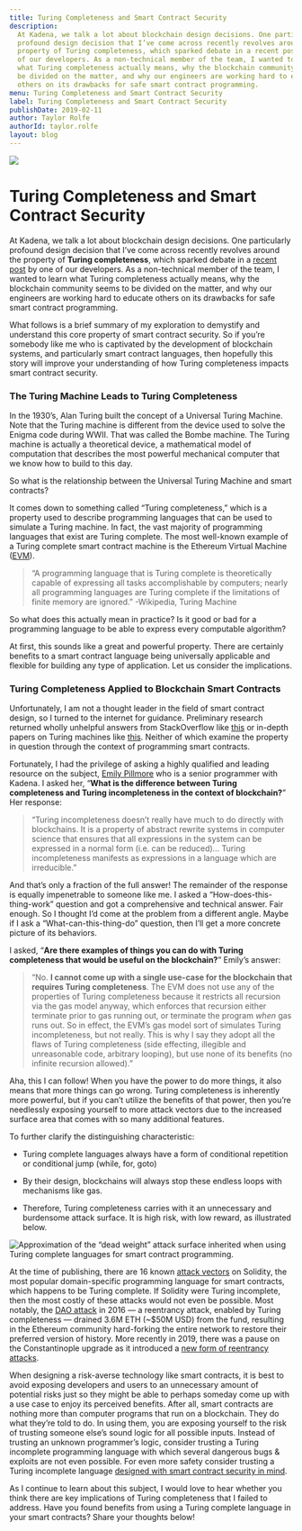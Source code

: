 ```yaml
---
title: Turing Completeness and Smart Contract Security
description:
  At Kadena, we talk a lot about blockchain design decisions. One particularly
  profound design decision that I’ve come across recently revolves around the
  property of Turing completeness, which sparked debate in a recent post by one
  of our developers. As a non-technical member of the team, I wanted to learn
  what Turing completeness actually means, why the blockchain community seems to
  be divided on the matter, and why our engineers are working hard to educate
  others on its drawbacks for safe smart contract programming.
menu: Turing Completeness and Smart Contract Security
label: Turing Completeness and Smart Contract Security
publishDate: 2019-02-11
author: Taylor Rolfe
authorId: taylor.rolfe
layout: blog
---
```


![](/assets/blog/1_c2IEMI9RU0GCsulsUkl-8w.webp)

# Turing Completeness and Smart Contract Security

At Kadena, we talk a lot about blockchain design decisions. One particularly
profound design decision that I’ve come across recently revolves around the
property of **Turing completeness**, which sparked debate in a
[recent post](../2018/the-evm-is-fundamentally-unsafe-2018-12-13) by one of our
developers. As a non-technical member of the team, I wanted to learn what Turing
completeness actually means, why the blockchain community seems to be divided on
the matter, and why our engineers are working hard to educate others on its
drawbacks for safe smart contract programming.

What follows is a brief summary of my exploration to demystify and understand
this core property of smart contract security. So if you’re somebody like me who
is captivated by the development of blockchain systems, and particularly smart
contract languages, then hopefully this story will improve your understanding of
how Turing completeness impacts smart contract security.

### The Turing Machine Leads to Turing Completeness

In the 1930’s, Alan Turing built the concept of a Universal Turing Machine. Note
that the Turing machine is different from the device used to solve the Enigma
code during WWII. That was called the Bombe machine. The Turing machine is
actually a theoretical device, a mathematical model of computation that
describes the most powerful mechanical computer that we know how to build to
this day.

So what is the relationship between the Universal Turing Machine and smart
contracts?

It comes down to something called “Turing completeness,” which is a property
used to describe programming languages that can be used to simulate a Turing
machine. In fact, the vast majority of programming languages that exist are
Turing complete. The most well-known example of a Turing complete smart contract
machine is the Ethereum Virtual Machine
([EVM](https://github.com/ethereum/wiki/wiki/Ethereum-Virtual-Machine-EVM-Awesome-List)).

> “A programming language that is Turing complete is theoretically capable of
> expressing all tasks accomplishable by computers; nearly all programming
> languages are Turing complete if the limitations of finite memory are
> ignored.” -Wikipedia, Turing Machine

So what does this actually mean in practice? Is it good or bad for a programming
language to be able to express every computable algorithm?

At first, this sounds like a great and powerful property. There are certainly
benefits to a smart contract language being universally applicable and flexible
for building any type of application. Let us consider the implications.

### Turing Completeness Applied to Blockchain Smart Contracts

Unfortunately, I am not a thought leader in the field of smart contract design,
so I turned to the internet for guidance. Preliminary research returned wholly
unhelpful answers from StackOverflow like
[this](https://stackoverflow.com/questions/7284/what-is-turing-complete) or
in-depth papers on Turing machines like
[this](https://www.cs.virginia.edu/~robins/Turing_Paper_1936.pdf). Neither of
which examine the property in question through the context of programming smart
contracts.

Fortunately, I had the privilege of asking a highly qualified and leading
resource on the subject, [Emily Pillmore](https://twitter.com/emi1ypi) who is a
senior programmer with Kadena. I asked her, “**What is the difference between
Turing completeness and Turing incompleteness in the context of blockchain?**”
Her response:

> “Turing incompleteness doesn’t really have much to do directly with
> blockchains. It is a property of abstract rewrite systems in computer science
> that ensures that all expressions in the system can be expressed in a normal
> form (i.e. can be reduced)… Turing incompleteness manifests as expressions in
> a language which are irreducible.”

And that’s only a fraction of the full answer! The remainder of the response is
equally impenetrable to someone like me. I asked a “How-does-this-thing-work”
question and got a comprehensive and technical answer. Fair enough. So I thought
I’d come at the problem from a different angle. Maybe if I ask a
“What-can-this-thing-do” question, then I’ll get a more concrete picture of its
behaviors.

I asked, “**Are there examples of things you can do with Turing completeness
that would be useful on the blockchain?**” Emily’s answer:

> “No. **I cannot come up with a single use-case for the blockchain that
> requires Turing completeness**. The EVM does not use any of the properties of
> Turing completeness because it restricts all recursion via the gas model
> anyway, which enforces that recursion either terminate prior to gas running
> out, or terminate the program _when_ gas runs out. So in effect, the EVM’s gas
> model sort of simulates Turing incompleteness, but not really. This is why I
> say they adopt all the flaws of Turing completeness (side effecting, illegible
> and unreasonable code, arbitrary looping), but use none of its benefits (no
> infinite recursion allowed).”

Aha, this I can follow! When you have the power to do more things, it also means
that more things can go wrong. Turing completeness is inherently more powerful,
but if you can’t utilize the benefits of that power, then you’re needlessly
exposing yourself to more attack vectors due to the increased surface area that
comes with so many additional features.

To further clarify the distinguishing characteristic:

- Turing complete languages always have a form of conditional repetition or
  conditional jump (while, for, goto)

- By their design, blockchains will always stop these endless loops with
  mechanisms like gas.

- Therefore, Turing completeness carries with it an unnecessary and burdensome
  attack surface. It is high risk, with low reward, as illustrated below.

![Approximation of the “dead weight” attack surface inherited when using Turing complete languages for smart contract programming.](/assets/blog/1_FcimFYnyvEeK8wULm3lCkg.webp)

At the time of publishing, there are 16 known
[attack vectors](https://github.com/sigp/solidity-security-blog) on Solidity,
the most popular domain-specific programming language for smart contracts, which
happens to be Turing complete. If Solidity were Turing incomplete, then the most
costly of these attacks would not even be possible. Most notably, the
[DAO attack](https://medium.com/swlh/the-story-of-the-dao-its-history-and-consequences-71e6a8a551ee)
in 2016 — a reentrancy attack, enabled by Turing completeness — drained 3.6M ETH
(~$50M USD) from the fund, resulting in the Ethereum community hard-forking the
entire network to restore their preferred version of history. More recently in
2019, there was a pause on the Constantinople upgrade as it introduced a
[new form of reentrancy attacks](https://medium.com/chainsecurity/constantinople-enables-new-reentrancy-attack-ace4088297d9).

When designing a risk-averse technology like smart contracts, it is best to
avoid exposing developers and users to an unnecessary amount of potential risks
just so they might be able to perhaps someday come up with a use case to enjoy
its perceived benefits. After all, smart contracts are nothing more than
computer programs that run on a blockchain. They do what they’re told to do. In
using them, you are exposing yourself to the risk of trusting someone else’s
sound logic for all possible inputs. Instead of trusting an unknown programmer’s
logic, consider trusting a Turing incomplete programming language with which
several dangerous bugs & exploits are not even possible. For even more safety
consider trusting a Turing incomplete language
[designed with smart contract security in mind](https://kadena.io/download/88/).

As I continue to learn about this subject, I would love to hear whether you
think there are key implications of Turing completeness that I failed to
address. Have you found benefits from using a Turing complete language in your
smart contracts? Share your thoughts below!

